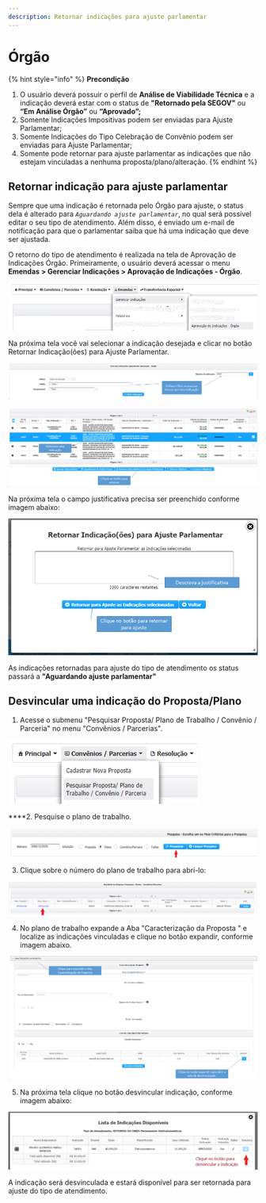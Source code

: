 ```yaml
---
description: Retornar indicações para ajuste parlamentar
---
```


# Órgão

{% hint style="info" %}
**Precondição**

1. O usuário deverá possuir o perfil de **Análise de Viabilidade Técnica** e a indicação deverá estar com o status de **"Retornado pela SEGOV"** ou **“Em Análise Órgão”** ou **“Aprovado”;**
2. Somente Indicações Impositivas podem ser enviadas para Ajuste Parlamentar;
3. Somente Indicações do Tipo Celebração de Convênio podem ser enviadas para Ajuste Parlamentar;
4. Somente pode retornar para ajuste parlamentar as indicações que não estejam vinculadas a nenhuma proposta/plano/alteração.
{% endhint %}

## Retornar indicação para ajuste parlamentar

Sempre que uma indicação é retornada pelo Órgão para ajuste, o status dela é alterado para _`Aguardando ajuste parlamentar`_, no qual será possível editar o seu tipo de atendimento. Além disso, é enviado um e-mail de notificação para que o parlamentar saiba que há uma indicação que deve ser ajustada.

O retorno do tipo de atendimento é realizada na tela de Aprovação de Indicações Órgão. Primeiramente, o usuário deverá acessar o menu **Emendas &gt; Gerenciar Indicações &gt; Aprovação de Indicações - Órgão**.

![](../../.gitbook/assets/image%20%28225%29.png)

Na próxima tela você vai selecionar a indicação desejada e clicar no botão Retornar Indicação\(ões\) para Ajuste Parlamentar.

![](../../.gitbook/assets/image%20%28199%29.png)

![](../../.gitbook/assets/image%20%28195%29.png)

Na próxima tela o campo justificativa precisa ser preenchido conforme imagem abaixo:

![](../../.gitbook/assets/image%20%28196%29.png)

As indicações retornadas para ajuste do tipo de atendimento os status passará  a  **"Aguardando ajuste parlamentar"** 

## **Desvincular uma indicação do Proposta/Plano**

1. Acesse o submenu "Pesquisar Proposta/ Plano de Trabalho / Convênio / Parceria" no menu "Convênios / Parcerias".

![](../../.gitbook/assets/image%20%28220%29.png)

  ****2. Pesquise o plano de trabalho.

![Digite o n&#xFA;mero do plano desejado e clique em pesquisar  ](../../.gitbook/assets/image%20%28209%29.png)

3.  Clique sobre o número do plano de trabalho para abri-lo:

![](../../.gitbook/assets/image%20%28217%29.png)

4. No plano de trabalho expande a Aba "Caracterização da Proposta " e localize as indicações vinculadas e clique no botão expandir,  conforme imagem abaixo.

![](../../.gitbook/assets/image%20%28203%29.png)

5.  Na próxima tela clique no botão desvincular indicação, conforme imagem abaixo:

![](../../.gitbook/assets/image%20%28222%29.png)

A indicação será desvinculada e estará disponível para ser retornada para ajuste do tipo de atendimento.



